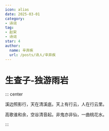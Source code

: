 ```yaml
---
icon: alias
date: 2025-03-01
category:
- 诗词
tag:
- 赵宋
- 诗词
star: 4
author:
  name: 辛弃疾
  url: /posts/诗人/辛弃疾
---
```


# 生查子-独游雨岩

<!-- more -->

::: center 

溪边照影行，天在清溪底。天上有行云，人在行云里。

高歌谁和余，空谷清音起。非鬼亦非仙，一曲桃花水。

:::